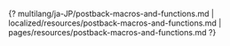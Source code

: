 {? multilang/ja-JP/postback-macros-and-functions.md | localized/resources/postback-macros-and-functions.md | pages/resources/postback-macros-and-functions.md ?}
